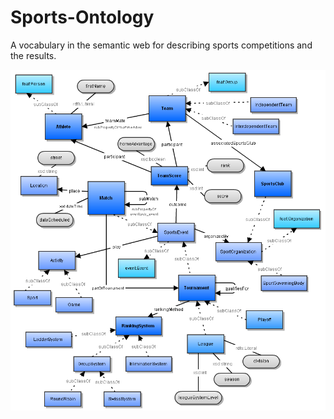 # Sports-Ontology
A vocabulary in the semantic web for describing sports competitions and the results.

![visualization](./visualization/SportsOntology.png)
